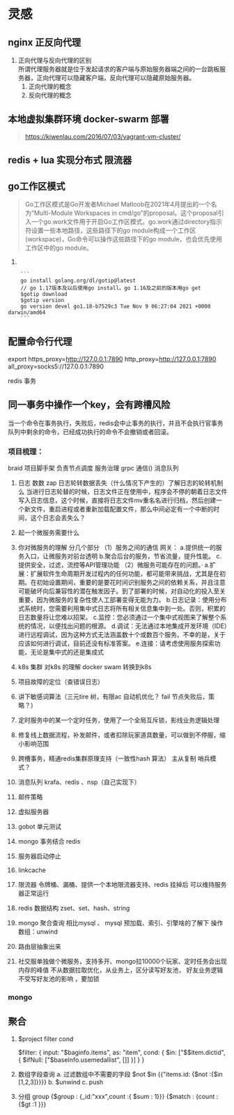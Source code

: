 # 灵感
## nginx 正反向代理  
1. 正向代理与反向代理的区别  
    所谓代理服务器就是位于发起请求的客户端与原始服务器端之间的一台跳板服务器，正向代理可以隐藏客户端，反向代理可以隐藏原始服务器。  
    1. 正向代理的概念  
    2. 反向代理的概念

    
   
## 本地虚拟集群环境 docker-swarm 部署
>https://kiwenlau.com/2016/07/03/vagrant-vm-cluster/

## redis + lua 实现分布式 限流器

## go工作区模式
> Go工作区模式是Go开发者Michael Matloob在2021年4月提出的一个名为“Multi-Module Workspaces in cmd/go”的proposal。这个proposal引入一个go.work文件用于开启Go工作区模式。go.work通过directory指示符设置一些本地路径，这些路径下的go module构成一个工作区(workspace)，Go命令可以操作这些路径下的go module，也会优先使用工作区中的go module。
1.   
        
        ```
        go install golang.org/dl/gotip@latest 
        // go 1.17版本及以后使用go install。go 1.16及之前的版本用go get
        $gotip download
        $gotip version
        go version devel go1.18-b7529c3 Tue Nov 9 06:27:04 2021 +0000 darwin/amd64
        ```
## 配置命令行代理
export https_proxy=http://127.0.0.1:7890 http_proxy=http://127.0.0.1:7890 all_proxy=socks5://127.0.0.1:7890

redis 事务
## 同一事务中操作一个key，会有跨槽风险

当一个命令在事务执行，失败后，redis会中止事务的执行，并且不会执行官事务队列中剩余的命令，已经成功执行的命令不会撤销或者回滚。 


### 项目梳理：
braid 项目脚手架 负责节点调度 服务治理 grpc 通信() 消息队列
1. 日志 数数 zap 日志轮转数据丢失（什么情况下产生的）了解日志的轮转机制么
    当进行日志轮替的时候，日志文件正在使用中，程序会不停的朝着日志文件写入日志信息，这个时候，直接将日志文件mv重名名进行归档，然后创建一个新文件，重启进程或者重新加载配置文件，那么中间必定有一个中断的时间，这个日志会丢失么？


2. 起一个微服务需要什么
3. 你对微服务的理解 分几个部分
    （1）服务之间的通信
        网关：
            a.提供统一的服务入口，让微服务对前台透明
            b.聚合后台的服务，节省流量，提升性能。
            c.提供安全，过滤，流控等API管理功能
    （2）微服务可能存在的问题。·
            a.扩展：扩展软件生命周期开发过程内的任何功能，都可能带来挑战，尤其是在初期。在初始设置期间，重要的是要花时间识别服务之间的依赖关系，并且注意可能破坏向后兼容性的潜在触发因子。到了部署的时候，对自动化的投入至关重要，因为微服务的复杂性使人工部署变得无能为力。 
            b.日志记录：使用分布式系统时，您需要利用集中式日志将所有相关信息集中到一处。否则，积累的日志数量将让您难以招架。
            c.监控：您必须通过一个集中式视图来了解整个系统的情况，以便找出问题的根源。 
            d.调试：无法通过本地集成开发环境（IDE）进行远程调试，因为这种方式无法涵盖数十个或数百个服务。不幸的是，关于应该如何进行调试，目前还没有标准答案。
            e.连接：请考虑使用服务探索功能，无论是集中式的还是集成式
4. k8s 集群 对k8s 的理解 docker swam 转换到k8s
5. 项目故障的定位（查错误日志）
6. 讲下敏感词算法（三元tire 树，有限ac 自动机优化？ fail 节点失败后，策略？）
7. 定时服务中的某一个定时任务，使用了一个全局互斥锁，影线业务逻辑处理 
8. 修复线上数据流程，补发邮件，或者扣除玩家道具数量，可以做到不停服，缩小影响范围
9.  跨槽事务，精通redis集群原理支持（一致性hash 算法） 主从复制 哨兵模式？ 
10. 消息队列 krafa、redis 、nsp（自己实现下）
11. 邮件策略
12. 虚拟服务器
13. gobot  单元测试 
14. mongo 事务结合 redis 
    
15. 服务器启动停止
16. linkcache
17. 限流器 令牌桶、漏桶、提供一个本地限流器支持、redis 挂掉后 可以维持服务器正常运行
18. redis 数据结构 zset、set、hash、string
19. mongo 聚合查询 相比mysql 、 mysql 预加载、索引、引擎啥的了解下
    操作数组：unwind
20. 路由层抽象出来
21. 社交服单独做个微服务，支持多开、mongo拉10000个玩家、定时任务会出现内存的峰值
    不从数据拉取优化，从业务上，区分读写好友池， 好友业务逻辑不受写好友池的影响 ，要加锁






### mongo

## 聚合
1.  $project filter cond  

    $filter: {
                    input: "$baginfo.items",
                    as: "item",
                    cond: {
                        $in: ["$$item.dictid", {
                            $ifNull: ["$baseInfo.usemedallist", []]
                        }]
                    }
                }
2. 数组字段查询
    a. 过滤数组中不需要的字段 $not $in
    {{"items.id:  {$not :{$in [1,2,3]}}}}
    b. $unwind
    c. push 
    
3. 分组
    group 
    {$group : {_id:"xxx",count :{ $sum : 1}}}
    {$match : {count : {$gt :1 }}}
